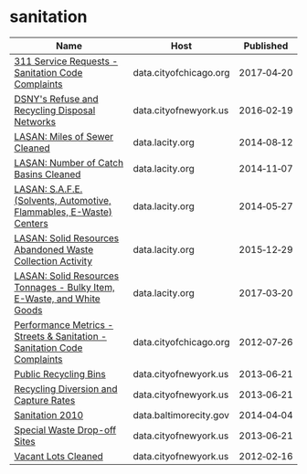 # sanitation

Name | Host | Published
---- | ---- | ---------
[311 Service Requests - Sanitation Code Complaints](../datasets/me59-5fac.md) | data.cityofchicago.org | 2017&#x2011;04&#x2011;20
[DSNY's Refuse and Recycling Disposal Networks](../datasets/kzmz-ivhb.md) | data.cityofnewyork.us | 2016&#x2011;02&#x2011;19
[LASAN: Miles of Sewer Cleaned](../datasets/iyyp-p2fx.md) | data.lacity.org | 2014&#x2011;08&#x2011;12
[LASAN: Number of Catch Basins Cleaned](../datasets/8a3v-f7cr.md) | data.lacity.org | 2014&#x2011;11&#x2011;07
[LASAN: S.A.F.E. (Solvents, Automotive, Flammables, E-Waste) Centers](../datasets/t8kf-2y96.md) | data.lacity.org | 2014&#x2011;05&#x2011;27
[LASAN: Solid Resources Abandoned Waste Collection Activity](../datasets/97ra-aqza.md) | data.lacity.org | 2015&#x2011;12&#x2011;29
[LASAN: Solid Resources Tonnages - Bulky Item, E-Waste, and White Goods](../datasets/qwh3-ax8z.md) | data.lacity.org | 2017&#x2011;03&#x2011;20
[Performance Metrics - Streets & Sanitation - Sanitation Code Complaints](../datasets/64yp-nqnb.md) | data.cityofchicago.org | 2012&#x2011;07&#x2011;26
[Public Recycling Bins](../datasets/sxx4-xhzg.md) | data.cityofnewyork.us | 2013&#x2011;06&#x2011;21
[Recycling Diversion and Capture Rates](../datasets/gaq9-z3hz.md) | data.cityofnewyork.us | 2013&#x2011;06&#x2011;21
[Sanitation 2010](../datasets/wh9c-xr5p.md) | data.baltimorecity.gov | 2014&#x2011;04&#x2011;04
[Special Waste Drop-off Sites](../datasets/a34j-ihvy.md) | data.cityofnewyork.us | 2013&#x2011;06&#x2011;21
[Vacant Lots Cleaned](../datasets/u6gg-xejf.md) | data.cityofnewyork.us | 2012&#x2011;02&#x2011;16

